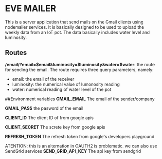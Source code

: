 # EVE MAILER
This is a server application that send mails on the Gmail clients using nodemailer services. It is basically designed to be used to upload the weekly data from an IoT pot. The data basically includes water level and luminosity.

## Routes
**/email/?email=$email&luminosity=$luminosity&water=$water**: the route for sending the email. The route requires three query parameters, namely:
 - email: the email of the receiver
 - luminosity: the numerical value of lumonosity reading 
 - water: numerical reading of water level of the pot

##Environment variables
**GMAIL_EMAIL**
The email of the sender/company

**GMAIL_PASS**
the pasword of the email

**CLIENT_ID**
The client ID of from google apis

**CLIENT_SECRET**
The screte key from google apis

**REFRESH_TOKEN**
The refresh token from google's developers playground

ATENTION: this is an alternation in OAUTH2 is problematic. we can also use SendGrid services
**SEND_GRID_API_KEY**
The api key from sendgrid
